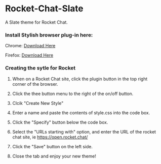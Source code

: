 # Rocket-Chat-Slate
A Slate theme for Rocket Chat.


### Install Stylish browser plug-in here:

Chrome: [Download Here](https://chrome.google.com/webstore/detail/stylish-custom-themes-for/fjnbnpbmkenffdnngjfgmeleoegfcffe?hl=en)

Firefox: [Download Here](https://addons.mozilla.org/en-US/firefox/addon/stylish/)

### Creating the sytle for Rocket

1. When on a Rocket Chat site, click the plugin button in the top right corner of the browser.

2. Click the thee button menu to the right of the on/off button.

3. Clcik "Create New Style"

4. Enter a name and paste the contents of style.css into the code box.

5. Click the "Specify" button below the code box.

6. Select the "URLs starting with" option, and enter the URL of the rocket chat site, ie https://open.rocket.chat/

7. Click the "Save" button on the left side.

8. Close the tab and enjoy your new theme!
